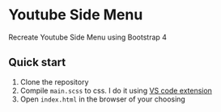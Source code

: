 # Youtube Side Menu
Recreate Youtube Side Menu using Bootstrap 4

## Quick start

1) Clone the repository
2) Compile `main.scss` to css. I do it using [VS code extension](https://marketplace.visualstudio.com/items?itemName=ritwickdey.live-sass)
3) Open `index.html` in the browser of your choosing
